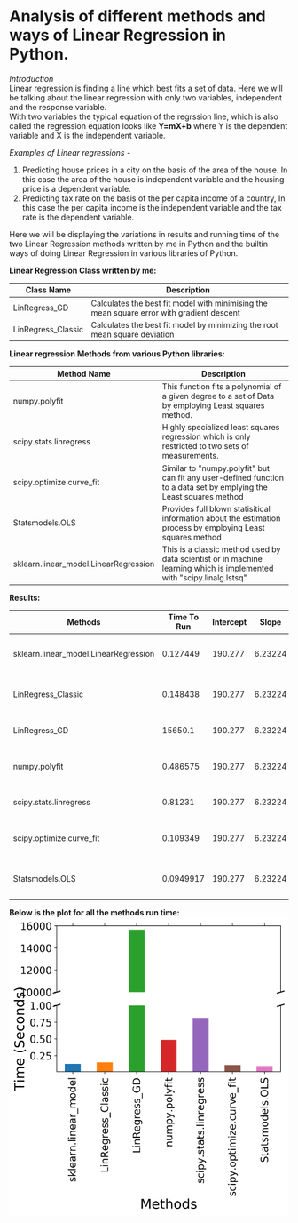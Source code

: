# Analysis of different methods and ways of Linear Regression in Python.

*Introduction*  
Linear regression is finding a line which best fits a set of data. Here we will be talking about the linear regression with only two variables, independent and the response variable.  
With two variables the typical equation of the regrssion line, which is also called the regression equation looks like  **Y=mX+b** where Y is the dependent variable and X is the independent variable.
 
 *Examples of Linear regressions -*
 1. Predicting house prices in a city on the basis of the area of the house.
        In this case the area of the house is independent variable and the 
        housing price is a dependent variable.
 2. Predicting tax rate on the basis of the per capita income of a country,
        In this case the per capita income is the independent variable and the 
        tax rate is the dependent variable.
        
Here we will be displaying the variations in results and running time of the two Linear Regression methods written by me in Python and the builtin ways of doing Linear Regression in various libraries of Python.

**Linear Regression Class written by me:**

| Class Name | Description |
| -----------| ------------|
| LinRegress_GD | Calculates the best fit model with minimising the mean square error with gradient descent |
| LinRegress_Classic | Calculates the best fit model by minimizing the root mean square deviation |

**Linear regression Methods from various Python libraries:**

| Method Name | Description |
| ------------| ------------|
| numpy.polyfit| This function fits a polynomial of a given degree to a set of Data by employing Least squares method.|
| scipy.stats.linregress | Highly specialized least squares regression which is only restricted to two sets of measurements.|
| scipy.optimize.curve_fit| Similar to "numpy.polyfit" but can fit any user-defined function to a data set by emplying the Least squares method|
| Statsmodels.OLS | Provides full blown statisitical information about the estimation process by employing Least squares method |
| sklearn.linear_model.LinearRegression | This is a classic method used by data scientist or in machine learning which is implemented with "scipy.linalg.lstsq"|

**Results:**

| Methods                               |   Time To Run |   Intercept |   Slope | Equation                                    |      R^2 |
|---------------------------------------|---------------|-------------|---------|---------------------------------------------|----------|
| sklearn.linear_model.LinearRegression |     0.127449  |     190.277 | 6.23224 | y = 6.232237596577798x + 190.2772051977622  | 0.931941 |
| LinRegress_Classic                    |     0.148438  |     190.277 | 6.23224 | y = 6.232237596577798 x + 190.2772051977622 | 0.931941 |
| LinRegress_GD                         | 15650.1       |     190.277 | 6.23224 | y = 6.232237596673 x + 190.27720517548482   | 0.931941 |
| numpy.polyfit                         |     0.486575  |     190.277 | 6.23224 | y = 6.232237596577798x + 190.2772051977619  | 0.931941 |
| scipy.stats.linregress                |     0.81231   |     190.277 | 6.23224 | y = 6.2322375965778x + 190.27720519776187   | 0.931941 |
| scipy.optimize.curve_fit              |     0.109349  |     190.277 | 6.23224 | y = 6.232237562809783x + 190.27720915775419 | 0.931941 |
| Statsmodels.OLS                       |     0.0949917 |     190.277 | 6.23224 | y = 6.232237596577797x + 190.27720519776173 | 0.931941 

**Below is the plot for all the methods run time:**
![Screenshot](https://github.com/kartikeyas00/Linear-Regress-Analysis/blob/master/Plots/Time%20for%20different%20Methods.png)


